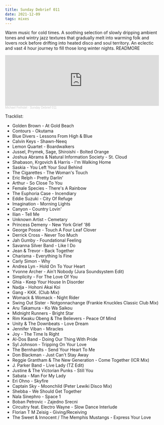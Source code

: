 ```yaml
---
title: Sunday Debrief 011
date: 2021-12-09
tags: mixes
---
```

Warm music for cold times. A soothing selection of slowly dripping ambient tones and wintry jazz textures that gradually melt into warming folk and lovers rock before drifting into heated disco and soul territory. An eclectic and vast 4 hour journey to fill those long winter nights. READMORE

<iframe width="100%" height="166" scrolling="no" frameborder="no" allow="autoplay" src="https://w.soundcloud.com/player/?url=https%3A//api.soundcloud.com/tracks/1174991290&color=333&auto_play=false&hide_related=false&show_comments=true&show_user=true&show_reposts=false&show_teaser=true"></iframe><div style="font-size: 10px; color: #cccccc;line-break: anywhere;word-break: normal;overflow: hidden;white-space: nowrap;text-overflow: ellipsis; font-family: Interstate,Lucida Grande,Lucida Sans Unicode,Lucida Sans,Garuda,Verdana,Tahoma,sans-serif;font-weight: 100;"><a href="https://soundcloud.com/michaelfeihstel" title="Michael Feihstel" target="_blank" style="color: #cccccc; text-decoration: none;">Michael Feihstel</a> · <a href="https://soundcloud.com/michaelfeihstel/sunday-debrief-011" title="Sunday Debrief 011" target="_blank" style="color: #cccccc; text-decoration: none;">Sunday Debrief 011</a></div>

Tracklist:

- Golden Brown - At Gold Beach
- Contours - Okutama
- Blue Divers - Lessons From High & Blue
- Calvin Keys - Shawn-Neeq
- Lemon Quartet - Boardwalkers
- Jussel, Prymek, Sage, Shiroishi - Bolted Orange
- Joshua Abrams & Natural Information Society - St. Cloud
- Shabason, Krgovich & Harris - I'm Walking Home
- Saskia - You Left Your Soul Behind
- The Cigarettes - The Woman's Touch
- Eric Relph - Pretty Darlin'
- Arthur - So Close To You
- Female Species - There's A Rainbow
- The Euphoria Case - Incendiary
- Eddie Suzuki - City Of Refuge
- Imagination - Morning Lights
- Canyon - Country Lovin'
- Ilian - Tell Me
- Unknown Artist - Cemetary
- Princess Demeny - New York Grief '86
- George Posse - Touch A Four Leaf Clover
- Derrick Cross - Never Too Much
- Jah Gumby - Foundational Feeling
- Savanna Silver Band - Like I Do
- Jean & Trevor - Back Together
- Charisma - Everything Is Fine
- Carly Simon - Why
- Andrea Lyn - Hold On To Your Heart
- Yvonne Archer - Ain't Nobody (Jura Soundsystem Edit)
- Simplicity - For The Love Of You
- Ghia - Keep Your House In Disorder
- Nadja - Hohoni Akai Koi
- Gang - KKK. (Club Mix)
- Womack & Womack - Night Rider
- Swing Out Sister - Notgonnachange (Frankie Knuckles Classic Club Mix)
- Aru Takamura - Ko Wa Saikou
- Midnight Runners - Bright Star
- Rim Kwaku Obeng & The Believers - Peace Of Mind
- Unity & The Downbeats - Love Dream
- Jennifer Viban - Miracles
- Joy - The Time Is Right
- Al-Dos Band - Doing Our Thing With Pride
- Syl Johnson - Tripping On Your Love
- The Bernhardts - Send Your Heart To Me
- Don Blackman - Just Can't Stay Away
- Reggie Grantham & The New Generation - Come Together (ICR Mix)
- J. Parker Band - Live Lady (TZ Edit)
- Justine & The Victorian Punks - Still You
- Sabata - Man For My Lady
- Eri Ohno - Skyfire
- Captain Sky - Moonchild (Peter Lewiki Disco Mix)
- Shebba - We Should Get Together
- Nala Sinephro - Space 1
- Boban Petrovic - Zajedno Srecni
- Circuitry feat. Electro Wayne - Slow Dance Interlude
- Florian T M Zeisig - Giving/Receiving
- The Sweet & Innocent / The Memphis Mustangs - Express Your Love